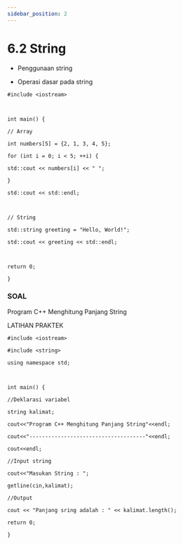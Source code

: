 ```yaml
---
sidebar_position: 2
---
```


# 6.2 String


-   Penggunaan string
    
-   Operasi dasar pada string
    
```
#include <iostream>

  

int main() {

// Array

int numbers[5] = {2, 1, 3, 4, 5};

for (int i = 0; i < 5; ++i) {

std::cout << numbers[i] << " ";

}

std::cout << std::endl;

  

// String

std::string greeting = "Hello, World!";

std::cout << greeting << std::endl;

  

return 0;

}
```

  
  

### SOAL

  

Program C++ Menghitung Panjang String

  

LATIHAN PRAKTEK

  
```
#include <iostream>

#include <string>

using namespace std;

  

int main() {

//Deklarasi variabel

string kalimat;

cout<<"Program C++ Menghitung Panjang String"<<endl;

cout<<"-------------------------------------"<<endl;

cout<<endl;

//Input string

cout<<"Masukan String : ";

getline(cin,kalimat);

//Output

cout << "Panjang sring adalah : " << kalimat.length();

return 0;

}
```
